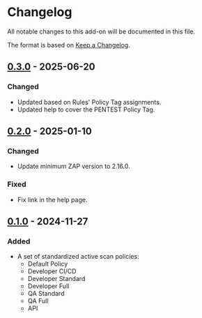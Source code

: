 # Changelog
All notable changes to this add-on will be documented in this file.

The format is based on [Keep a Changelog](https://keepachangelog.com/en/1.0.0/).

## [0.3.0] - 2025-06-20
### Changed
- Updated based on Rules' Policy Tag assignments.
- Updated help to cover the PENTEST Policy Tag.

## [0.2.0] - 2025-01-10
### Changed
- Update minimum ZAP version to 2.16.0.

### Fixed
- Fix link in the help page.

## [0.1.0] - 2024-11-27
### Added
- A set of standardized active scan policies:
    - Default Policy
    - Developer CI/CD
    - Developer Standard
    - Developer Full
    - QA Standard
    - QA Full
    - API

[0.3.0]: https://github.com/zaproxy/zap-extensions/releases/scanpolicies-v0.3.0
[0.2.0]: https://github.com/zaproxy/zap-extensions/releases/scanpolicies-v0.2.0
[0.1.0]: https://github.com/zaproxy/zap-extensions/releases/scanpolicies-v0.1.0
